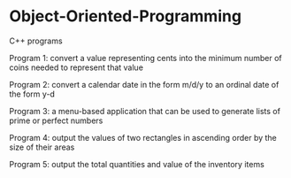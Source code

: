 # Object-Oriented-Programming
C++ programs

Program 1: convert a value representing cents into the minimum number of coins needed to represent that value

Program 2: convert a calendar date in the form m/d/y to an ordinal date of the form y-d

Program 3: a menu-based application that can be used to generate lists of prime or perfect numbers

Program 4: output the values of two rectangles in ascending order by the size of their areas

Program 5: output the total quantities and value of the inventory items

